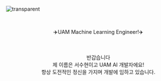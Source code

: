 <p align= "center">

![transparent](https://capsule-render.vercel.app/api?type=transparent&fontColor=703ee5&text=Soohyoen's%20GitHub%20&height=150&fontSize=60&desc=Welcome!&descAlignY=75&descAlign=60)
</p>

<br>

<p align = "center">
✈️UAM Machine Learning Engineer!✈️
</p> 

<br>

<p align= "center">
반갑습니다<br>
제 이름은 서수현이고 UAM AI 개발자에요!<br>
항상 도전적인 정신을 가지며 개발에 임하고 있습니다.<br>
</p>
